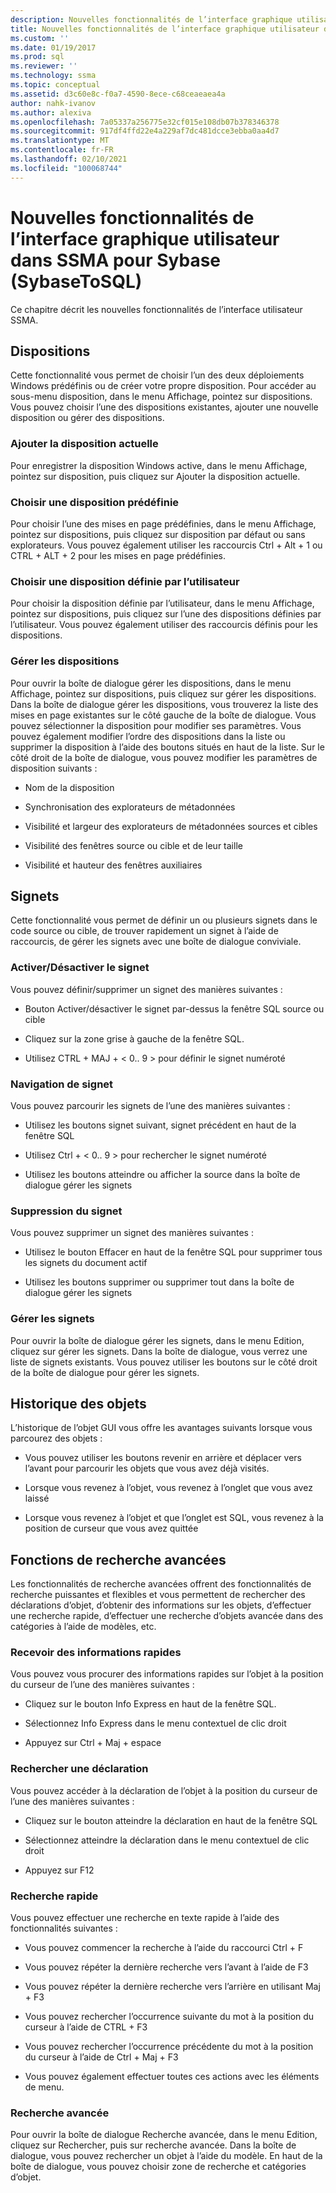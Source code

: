 ```yaml
---
description: Nouvelles fonctionnalités de l’interface graphique utilisateur dans SSMA pour Sybase (SybaseToSQL)
title: Nouvelles fonctionnalités de l’interface graphique utilisateur dans SSMA pour Sybase (SybaseToSQL) | Microsoft Docs
ms.custom: ''
ms.date: 01/19/2017
ms.prod: sql
ms.reviewer: ''
ms.technology: ssma
ms.topic: conceptual
ms.assetid: d3c60e8c-f0a7-4590-8ece-c68ceaeaea4a
author: nahk-ivanov
ms.author: alexiva
ms.openlocfilehash: 7a05337a256775e32cf015e108db07b378346378
ms.sourcegitcommit: 917df4ffd22e4a229af7dc481dcce3ebba0aa4d7
ms.translationtype: MT
ms.contentlocale: fr-FR
ms.lasthandoff: 02/10/2021
ms.locfileid: "100068744"
---
```

# <a name="new-gui-features-in-ssma-for-sybase-sybasetosql"></a>Nouvelles fonctionnalités de l’interface graphique utilisateur dans SSMA pour Sybase (SybaseToSQL)
Ce chapitre décrit les nouvelles fonctionnalités de l’interface utilisateur SSMA.  
  
## <a name="layouts"></a>Dispositions  
Cette fonctionnalité vous permet de choisir l’un des deux déploiements Windows prédéfinis ou de créer votre propre disposition. Pour accéder au sous-menu disposition, dans le menu Affichage, pointez sur dispositions. Vous pouvez choisir l’une des dispositions existantes, ajouter une nouvelle disposition ou gérer des dispositions.  
  
### <a name="add-current-layout"></a>Ajouter la disposition actuelle  
Pour enregistrer la disposition Windows active, dans le menu Affichage, pointez sur disposition, puis cliquez sur Ajouter la disposition actuelle.  
  
### <a name="choose-predefined-layout"></a>Choisir une disposition prédéfinie  
Pour choisir l’une des mises en page prédéfinies, dans le menu Affichage, pointez sur dispositions, puis cliquez sur disposition par défaut ou sans explorateurs. Vous pouvez également utiliser les raccourcis Ctrl + Alt + 1 ou CTRL + ALT + 2 pour les mises en page prédéfinies.  
  
### <a name="choose-user-defined-layout"></a>Choisir une disposition définie par l’utilisateur  
Pour choisir la disposition définie par l’utilisateur, dans le menu Affichage, pointez sur dispositions, puis cliquez sur l’une des dispositions définies par l’utilisateur. Vous pouvez également utiliser des raccourcis définis pour les dispositions.  
  
### <a name="manage-layouts"></a>Gérer les dispositions  
Pour ouvrir la boîte de dialogue gérer les dispositions, dans le menu Affichage, pointez sur dispositions, puis cliquez sur gérer les dispositions. Dans la boîte de dialogue gérer les dispositions, vous trouverez la liste des mises en page existantes sur le côté gauche de la boîte de dialogue. Vous pouvez sélectionner la disposition pour modifier ses paramètres. Vous pouvez également modifier l’ordre des dispositions dans la liste ou supprimer la disposition à l’aide des boutons situés en haut de la liste. Sur le côté droit de la boîte de dialogue, vous pouvez modifier les paramètres de disposition suivants :  
  
-   Nom de la disposition  
  
-   Synchronisation des explorateurs de métadonnées  
  
-   Visibilité et largeur des explorateurs de métadonnées sources et cibles  
  
-   Visibilité des fenêtres source ou cible et de leur taille  
  
-   Visibilité et hauteur des fenêtres auxiliaires  
  
## <a name="bookmarks"></a>Signets  
Cette fonctionnalité vous permet de définir un ou plusieurs signets dans le code source ou cible, de trouver rapidement un signet à l’aide de raccourcis, de gérer les signets avec une boîte de dialogue conviviale.  
  
### <a name="toggle-bookmark"></a>Activer/Désactiver le signet  
Vous pouvez définir/supprimer un signet des manières suivantes :  
  
-   Bouton Activer/désactiver le signet par-dessus la fenêtre SQL source ou cible  
  
-   Cliquez sur la zone grise à gauche de la fenêtre SQL.  
  
-   Utilisez CTRL + MAJ + &lt; 0.. 9 &gt; pour définir le signet numéroté  
  
### <a name="bookmark-navigation"></a>Navigation de signet  
Vous pouvez parcourir les signets de l’une des manières suivantes :  
  
-   Utilisez les boutons signet suivant, signet précédent en haut de la fenêtre SQL  
  
-   Utilisez Ctrl + &lt; 0.. 9 &gt; pour rechercher le signet numéroté  
  
-   Utilisez les boutons atteindre ou afficher la source dans la boîte de dialogue gérer les signets  
  
### <a name="removing-bookmark"></a>Suppression du signet  
Vous pouvez supprimer un signet des manières suivantes :  
  
-   Utilisez le bouton Effacer en haut de la fenêtre SQL pour supprimer tous les signets du document actif  
  
-   Utilisez les boutons supprimer ou supprimer tout dans la boîte de dialogue gérer les signets  
  
### <a name="manage-bookmarks"></a>Gérer les signets  
Pour ouvrir la boîte de dialogue gérer les signets, dans le menu Edition, cliquez sur gérer les signets. Dans la boîte de dialogue, vous verrez une liste de signets existants. Vous pouvez utiliser les boutons sur le côté droit de la boîte de dialogue pour gérer les signets.  
  
## <a name="object-history"></a>Historique des objets  
L’historique de l’objet GUI vous offre les avantages suivants lorsque vous parcourez des objets :  
  
-   Vous pouvez utiliser les boutons revenir en arrière et déplacer vers l’avant pour parcourir les objets que vous avez déjà visités.  
  
-   Lorsque vous revenez à l’objet, vous revenez à l’onglet que vous avez laissé  
  
-   Lorsque vous revenez à l’objet et que l’onglet est SQL, vous revenez à la position de curseur que vous avez quittée  
  
## <a name="advanced-search-capabilities"></a>Fonctions de recherche avancées  
Les fonctionnalités de recherche avancées offrent des fonctionnalités de recherche puissantes et flexibles et vous permettent de rechercher des déclarations d’objet, d’obtenir des informations sur les objets, d’effectuer une recherche rapide, d’effectuer une recherche d’objets avancée dans des catégories à l’aide de modèles, etc.  
  
### <a name="get-quick-information"></a>Recevoir des informations rapides  
Vous pouvez vous procurer des informations rapides sur l’objet à la position du curseur de l’une des manières suivantes :  
  
-   Cliquez sur le bouton Info Express en haut de la fenêtre SQL.  
  
-   Sélectionnez Info Express dans le menu contextuel de clic droit  
  
-   Appuyez sur Ctrl + Maj + espace  
  
### <a name="find-declaration"></a>Rechercher une déclaration  
Vous pouvez accéder à la déclaration de l’objet à la position du curseur de l’une des manières suivantes :  
  
-   Cliquez sur le bouton atteindre la déclaration en haut de la fenêtre SQL  
  
-   Sélectionnez atteindre la déclaration dans le menu contextuel de clic droit  
  
-   Appuyez sur F12  
  
### <a name="quick-search"></a>Recherche rapide  
Vous pouvez effectuer une recherche en texte rapide à l’aide des fonctionnalités suivantes :  
  
-   Vous pouvez commencer la recherche à l’aide du raccourci Ctrl + F  
  
-   Vous pouvez répéter la dernière recherche vers l’avant à l’aide de F3  
  
-   Vous pouvez répéter la dernière recherche vers l’arrière en utilisant Maj + F3  
  
-   Vous pouvez rechercher l’occurrence suivante du mot à la position du curseur à l’aide de CTRL + F3  
  
-   Vous pouvez rechercher l’occurrence précédente du mot à la position du curseur à l’aide de Ctrl + Maj + F3  
  
-   Vous pouvez également effectuer toutes ces actions avec les éléments de menu.  
  
### <a name="advanced-search"></a>Recherche avancée  
Pour ouvrir la boîte de dialogue Recherche avancée, dans le menu Edition, cliquez sur Rechercher, puis sur recherche avancée. Dans la boîte de dialogue, vous pouvez rechercher un objet à l’aide du modèle. En haut de la boîte de dialogue, vous pouvez choisir zone de recherche et catégories d’objet.  
  
